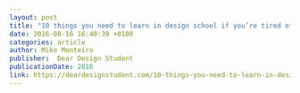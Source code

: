 ```yaml
---
layout: post
title: "10 things you need to learn in design school if you’re tired of wasting your money"
date: 2016-08-16 16:40:39 +0100
categories: article
author: Mike Monteiro
publisher:  Dear Design Student
publicationDate: 2016
link: https://deardesignstudent.com/10-things-you-need-to-learn-in-design-school-if-you-re-tired-of-wasting-your-money-64aaa0bc3994
---
```



